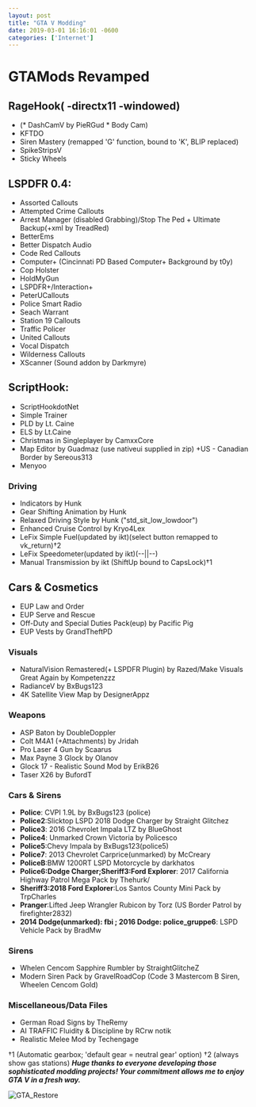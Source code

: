 ```yaml
--- 
layout: post
title: "GTA V Modding" 
date: 2019-03-01 16:16:01 -0600 
categories: ['Internet']
--- 
```


# GTAMods Revamped

## RageHook( -directx11 -windowed)
* (* DashCamV by PieRGud * Body Cam)
* KFTDO
* Siren Mastery (remapped 'G' function, bound to 'K', BLIP replaced)
* SpikeStripsV
* Sticky Wheels

## LSPDFR 0.4:
* Assorted Callouts
* Attempted Crime Callouts
* Arrest Manager (disabled Grabbing)/Stop The Ped + Ultimate Backup(+xml by TreadRed)
* BetterEms
* Better Dispatch Audio
* Code Red Callouts
* Computer+ (Cincinnati PD Based Computer+ Background by t0y)
* Cop Holster
* HoldMyGun
* LSPDFR+/Interaction+
* PeterUCallouts
* Police Smart Radio
* Seach Warrant
* Station 19 Callouts
* Traffic Policer
* United Callouts
* Vocal Dispatch
* Wilderness Callouts
* XScanner (Sound addon by Darkmyre)

## ScriptHook:
* ScriptHookdotNet
* Simple Trainer
* PLD by Lt. Caine
* ELS by Lt.Caine
* Christmas in Singleplayer by CamxxCore
* Map Editor by Guadmaz (use nativeui supplied in zip)
 +US - Canadian Border by Sereous313
 * Menyoo
 
### Driving
* Indicators by Hunk
* Gear Shifting Animation by Hunk
* Relaxed Driving Style by Hunk ("std_sit_low_lowdoor")
* Enhanced Cruise Control by Kryo4Lex 
* LeFix Simple Fuel(updated by ikt)(select button remapped to vk_return)†2
* LeFix Speedometer(updated by ikt)(--||--)
* Manual Transmission by ikt (ShiftUp bound to CapsLock)†1


## Cars & Cosmetics
* EUP Law and Order
* EUP Serve and Rescue
* Off-Duty and Special Duties Pack(eup) by Pacific Pig
* EUP Vests by GrandTheftPD

### Visuals
* NaturalVision Remastered(+ LSPDFR Plugin) by Razed/Make Visuals Great Again by Kompetenzzz
* RadianceV by BxBugs123
* 4K Satellite View Map by DesignerAppz


### Weapons
* ASP Baton by DoubleDoppler
* Colt M4A1 (+Attachments) by Jridah
* Pro Laser 4 Gun by Scaarus
* Max Payne 3 Glock by Olanov
* Glock 17 - Realistic Sound Mod by ErikB26
* Taser X26 by BufordT

### Cars & Sirens
* __Police__: CVPI 1.9L by BxBugs123 (police)
* __Police2__:Slicktop LSPD 2018 Dodge Charger by Straight Glitchez
* __Police3__: 2016 Chevrolet Impala LTZ by BlueGhost
* __Police4__: Unmarked Crown Victoria by Policesco 
* __Police5__:Chevy Impala by BxBugs123(police5)
* __Police7__: 2013 Chevrolet Carprice(unmarked) by McCreary 
* __PoliceB__:BMW 1200RT LSPD Motorcycle by darkhatos
* __Police6:Dodge Charger;Sheriff3:Ford Explorer__: 2017 California Highway Patrol Mega Pack by Thehurk/
* __Sheriff3:2018 Ford Explorer__:Los Santos County Mini Pack by TrpCharles
* __Pranger__:Lifted Jeep Wrangler Rubicon by Torz 
  (US Border Patrol by  firefighter2832)
* __2014 Dodge(unmarked): fbi ; 2016 Dodge: police_gruppe6__: LSPD Vehicle Pack by BradMw

### Sirens
* Whelen Cencom Sapphire Rumbler by StraightGlitcheZ 
* Modern Siren Pack by GravelRoadCop (Code 3 Mastercom B Siren, Wheelen Cencom Gold)

### Miscellaneous/Data Files
* German Road Signs by TheRemy
* AI TRAFFIC Fluidity & Discipline by RCrw notik
* Realistic Melee Mod by Techengage

†1 (Automatic gearbox; 'default gear = neutral gear' option)
†2 (always show gas stations)
___Huge thanks to everyone developing those sophisticated modding projects! Your commitment allows me to enjoy GTA V in a fresh way.___

![GTA_Restore](https://worstaim.eu/images/clean_gta_folder_full.png)





 
